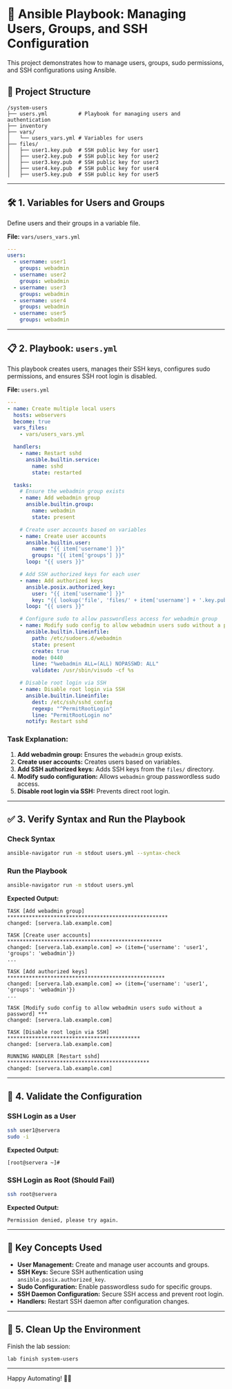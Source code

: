 # 🚀 **Ansible Playbook: Managing Users, Groups, and SSH Configuration**

This project demonstrates how to manage users, groups, sudo permissions, and SSH configurations using Ansible.

## 📂 **Project Structure**

```
/system-users
├── users.yml          # Playbook for managing users and authentication
├── inventory
├── vars/
│   └── users_vars.yml # Variables for users
├── files/
│   ├── user1.key.pub  # SSH public key for user1
│   ├── user2.key.pub  # SSH public key for user2
│   ├── user3.key.pub  # SSH public key for user3
│   ├── user4.key.pub  # SSH public key for user4
│   ├── user5.key.pub  # SSH public key for user5
```

---

## 🛠️ **1. Variables for Users and Groups**

Define users and their groups in a variable file.

**File:** `vars/users_vars.yml`

```yaml
---
users:
  - username: user1
    groups: webadmin
  - username: user2
    groups: webadmin
  - username: user3
    groups: webadmin
  - username: user4
    groups: webadmin
  - username: user5
    groups: webadmin
```

---

## 📋 **2. Playbook: `users.yml`**

This playbook creates users, manages their SSH keys, configures sudo permissions, and ensures SSH root login is disabled.

**File:** `users.yml`

```yaml
---
- name: Create multiple local users
  hosts: webservers
  become: true
  vars_files:
    - vars/users_vars.yml

  handlers:
    - name: Restart sshd
      ansible.builtin.service:
        name: sshd
        state: restarted

  tasks:
    # Ensure the webadmin group exists
    - name: Add webadmin group
      ansible.builtin.group:
        name: webadmin
        state: present

    # Create user accounts based on variables
    - name: Create user accounts
      ansible.builtin.user:
        name: "{{ item['username'] }}"
        groups: "{{ item['groups'] }}"
      loop: "{{ users }}"

    # Add SSH authorized keys for each user
    - name: Add authorized keys
      ansible.posix.authorized_key:
        user: "{{ item['username'] }}"
        key: "{{ lookup('file', 'files/' + item['username'] + '.key.pub') }}"
      loop: "{{ users }}"

    # Configure sudo to allow passwordless access for webadmin group
    - name: Modify sudo config to allow webadmin users sudo without a password
      ansible.builtin.lineinfile:
        path: /etc/sudoers.d/webadmin
        state: present
        create: true
        mode: 0440
        line: "%webadmin ALL=(ALL) NOPASSWD: ALL"
        validate: /usr/sbin/visudo -cf %s

    # Disable root login via SSH
    - name: Disable root login via SSH
      ansible.builtin.lineinfile:
        dest: /etc/ssh/sshd_config
        regexp: "^PermitRootLogin"
        line: "PermitRootLogin no"
      notify: Restart sshd
```

### **Task Explanation:**
1. **Add webadmin group:** Ensures the `webadmin` group exists.
2. **Create user accounts:** Creates users based on variables.
3. **Add SSH authorized keys:** Adds SSH keys from the `files/` directory.
4. **Modify sudo configuration:** Allows `webadmin` group passwordless sudo access.
5. **Disable root login via SSH:** Prevents direct root login.

---

## ✅ **3. Verify Syntax and Run the Playbook**

### **Check Syntax**
```bash
ansible-navigator run -m stdout users.yml --syntax-check
```

### **Run the Playbook**
```bash
ansible-navigator run -m stdout users.yml
```

**Expected Output:**
```
TASK [Add webadmin group] ****************************************************
changed: [servera.lab.example.com]

TASK [Create user accounts] **************************************************
changed: [servera.lab.example.com] => (item={'username': 'user1', 'groups': 'webadmin'})
...

TASK [Add authorized keys] ***************************************************
changed: [servera.lab.example.com] => (item={'username': 'user1', 'groups': 'webadmin'})
...

TASK [Modify sudo config to allow webadmin users sudo without a password] ***
changed: [servera.lab.example.com]

TASK [Disable root login via SSH] *******************************************
changed: [servera.lab.example.com]

RUNNING HANDLER [Restart sshd] **********************************************
changed: [servera.lab.example.com]
```

---

## 🧪 **4. Validate the Configuration**

### **SSH Login as a User**
```bash
ssh user1@servera
sudo -i
```

**Expected Output:**
```
[root@servera ~]#
```

### **SSH Login as Root (Should Fail)**
```bash
ssh root@servera
```

**Expected Output:**
```
Permission denied, please try again.
```

---

## 📖 **Key Concepts Used**

- **User Management:** Create and manage user accounts and groups.
- **SSH Keys:** Secure SSH authentication using `ansible.posix.authorized_key`.
- **Sudo Configuration:** Enable passwordless sudo for specific groups.
- **SSH Daemon Configuration:** Secure SSH access and prevent root login.
- **Handlers:** Restart SSH daemon after configuration changes.

---

## 🚦 **5. Clean Up the Environment**

Finish the lab session:
```bash
lab finish system-users
```

---

Happy Automating! 🚀✨
